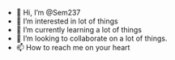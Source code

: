 - 👋 Hi, I’m @Sem237
- 👀 I’m interested in lot of things
- 🌱 I’m currently learning a lot of things
- 💞️ I’m looking to collaborate on a lot of things.
- 📫 How to reach me on your heart

<!---
Sem237/Sem237 is a ✨ special ✨ repository because its `README.md` (this file) appears on your GitHub profile.
You can click the Preview link to take a look at your changes.
--->
